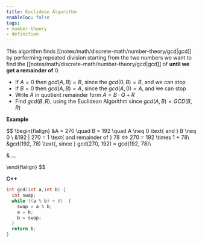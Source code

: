 ```yaml
---
title: Euclidean Algorithm
enableToc: false
tags: 
- number-theory
- definition
---
```

This algorithm finds [[notes/math/discrete-math/number-theory/gcd|gcd]] by performing repeated division starting from the two numbers we want to find the [[notes/math/discrete-math/number-theory/gcd|gcd]] of **until we get a remainder of** $0$.

- If $A = 0$ then $gcd(A, B) = B$, since the $gcd(0, B) = B$, and we can stop
- If $B = 0$ then $gcd(A, B) = A$, since the $gcd(A, 0) = A$, and we can stop
- Write $A$ in quotient remainder form $A = B \cdot Q  + R$
- Find $gcd(B, R)$, using the Euclidean Algorithm since $gcd(A, B) = GCD(B, R)$

**Example**

$$
\begin{flalign}
&A = 270 \quad B = 192 \quad A \neq 0 \text{ and } B \neq 0 \\ 
&192 | 270 = 1 \text{ and remainder of } 78 <=> 270 = 192 \times 1 + 78\\ 
&gcd(192, 78) \text{, since } gcd(270, 192) = gcd(192, 78)\\

& ...

\end{flalign}
$$


**C++**

```cpp
int gcd(int a,int b) {
  int swap;
  while ((a % b) > 0)  {
    swap = a % b;
    a = b;
    b = swap;
  }
  return b;
}
```
